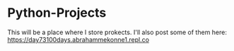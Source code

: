 # Python-Projects
This will be a place where I store prokects. I'll also post some of them here: https://day73100days.abrahammekonne1.repl.co
